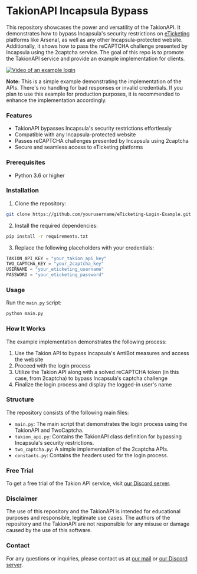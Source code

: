 # TakionAPI Incapsula Bypass
This repository showcases the power and versatility of the TakionAPI. It demonstrates how to bypass Incapsula's security restrictions on [eTicketing](https://www.eticketing.co.uk/arsenal/) platforms like Arsenal, as well as any other Incapsula-protected website. Additionally, it shows how to pass the reCAPTCHA challenge presented by Incapsula using the 2captcha service. The goal of this repo is to promote the TakionAPI service and provide an example implementation for clients.

[![Video of an example login](https://i.imgur.com/pjLkl1y.png)](https://youtu.be/EzET_mo7fV4 "Video of an example login")

**Note:** This is a simple example demonstrating the implementation of the APIs. There's no handling for bad responses or invalid credentials. If you plan to use this example for production purposes, it is recommended to enhance the implementation accordingly.

### Features
- TakionAPI bypasses Incapsula's security restrictions effortlessly
- Compatible with any Incapsula-protected website
- Passes reCAPTCHA challenges presented by Incapsula using 2captcha
- Secure and seamless access to eTicketing platforms

### Prerequisites
- Python 3.6 or higher

### Installation
1. Clone the repository:
```bash
git clone https://github.com/yourusername/eTicketing-Login-Example.git
```
2. Install the required dependencies:
```bash
pip install -r requirements.txt
```
3. Replace the following placeholders with your credentials:
```python
TAKION_API_KEY = "your_takion_api_key"
TWO_CAPTCHA_KEY = "your_2captcha_key"
USERNAME = "your_eticketing_username"
PASSWORD = "your_eticketing_password"
```

### Usage
Run the `main.py` script:
```bash
python main.py
```


### How It Works
The example implementation demonstrates the following process:
1. Use the Takion API to bypass Incapsula's AntiBot measures and access the website
2. Proceed with the login process
3. Utilize the Takion API along with a solved reCAPTCHA token (in this case, from 2captcha) to bypass Incapsula's captcha challenge
4. Finalize the login process and display the logged-in user's name

### Structure
The repository consists of the following main files:

- `main.py`: The main script that demonstrates the login process using the TakionAPI and TwoCaptcha.
- `takion_api.py`: Contains the TakionAPI class definition for bypassing Incapsula's security restrictions.
- `two_captcha.py`: A simple implementation of the 2captcha APIs.
- `constants.py`: Contains the headers used for the login process.

### Free Trial
To get a free trial of the Takion API service, visit [our Discord server](https://www.glizzykingdreko.live/incapsula).

### Disclaimer
The use of this repository and the TakionAPI is intended for educational purposes and responsible, legitimate use cases. The authors of the repository and the TakionAPI are not responsible for any misuse or damage caused by the use of this software.

### Contact
For any questions or inquiries, please contact us at [our mail](mailto:glizzykingdreko@protonmail.com) or [our Discord server](https://www.glizzykingdreko.live/incapsula).